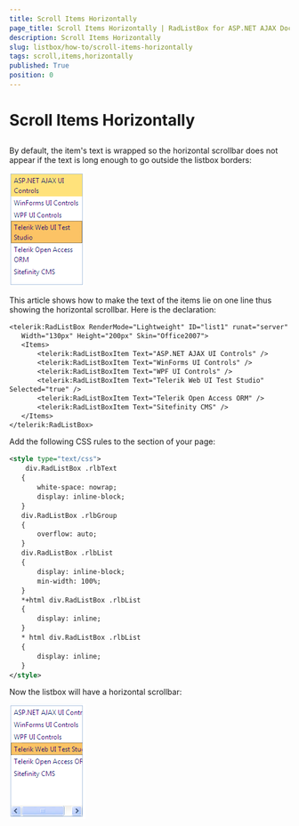 ```yaml
---
title: Scroll Items Horizontally
page_title: Scroll Items Horizontally | RadListBox for ASP.NET AJAX Documentation
description: Scroll Items Horizontally
slug: listbox/how-to/scroll-items-horizontally
tags: scroll,items,horizontally
published: True
position: 0
---
```


# Scroll Items Horizontally

## 

By default, the item's text is wrapped so the horizontal scrollbar does not appear if the text is long enough to go outside the listbox borders:

![No scroll](images/listbox_no_scroll.png)

This article shows how to make the text of the items lie on one line thus showing the horizontal scrollbar. Here is the declaration:

````ASPNET	     
<telerik:RadListBox RenderMode="Lightweight" ID="list1" runat="server"
   Width="130px" Height="200px" Skin="Office2007">
   <Items>
	   <telerik:RadListBoxItem Text="ASP.NET AJAX UI Controls" />
	   <telerik:RadListBoxItem Text="WinForms UI Controls" />
	   <telerik:RadListBoxItem Text="WPF UI Controls" />
	   <telerik:RadListBoxItem Text="Telerik Web UI Test Studio" Selected="true" />
	   <telerik:RadListBoxItem Text="Telerik Open Access ORM" />
	   <telerik:RadListBoxItem Text="Sitefinity CMS" />
   </Items>
</telerik:RadListBox> 
````



Add the following CSS rules to the <HEAD> section of your page:

````XML	     
<style type="text/css">
	div.RadListBox .rlbText
   {
	   white-space: nowrap;
	   display: inline-block;
   }
   div.RadListBox .rlbGroup
   {
	   overflow: auto;
   }
   div.RadListBox .rlbList
   {
	   display: inline-block;
	   min-width: 100%;
   }
   *+html div.RadListBox .rlbList
   {
	   display: inline;
   }
   * html div.RadListBox .rlbList
   {
	   display: inline;
   }
</style> 
````

Now the listbox will have a horizontal scrollbar:

![Horizontal Scrolling](images/listbox_horizontal_scrolling.png)

